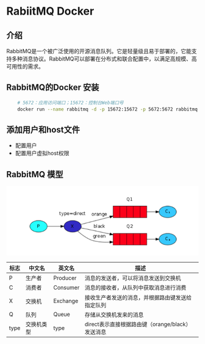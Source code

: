 # RabiitMQ Docker

## 介绍

RabbitMQ是一个被广泛使用的开源消息队列。它是轻量级且易于部署的，它能支持多种消息协议。RabbitMQ可以部署在分布式和联合配置中，以满足高规模、高可用性的需求。

## RabbitMQ的Docker 安装

```bash
    # 5672：应用访问端口；15672：控制台Web端口号
    docker run --name rabbitmq -d -p 15672:15672 -p 5672:5672 rabbitmq:management
```

## 添加用户和host文件

- 配置用户
- 配置用户虚拟host权限

## RabbitMQ 模型
![modle](../images/arch_rabiit_model.png)


标志|中文名|英文名|描述
---|---|---|---
P|生产者|Producer|消息的发送者，可以将消息发送到交换机
C|消费者|Consumer|消息的接收者，从队列中获取消息进行消费
X|交换机|Exchange|接收生产者发送的消息，并根据路由键发送给指定队列
Q|队列|Queue|存储从交换机发来的消息
type|交换机类型|type|direct表示直接根据路由键（orange/black）发送消息
